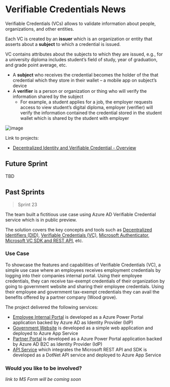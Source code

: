 # Verifiable Credentials News

Verifiable Credentials (VCs) allows to validate information about people, organizations, and other entities.

Each VC is created by an **issuer** which is an organization or entity that asserts about a **subject** to which a credential is issued.

VC contains attributes about the subjects to which they are issued, e.g., for a university diploma includes student’s field of study, year of graduation, and grade point average, etc.

  * A **subject** who receives the credential becomes the holder of the that credential which they store in their wallet – a mobile app on subject’s device
  * A **verifier** is a person or organization or thing who will verify the information shared by the subject
    * For example, a student applies for a job, the employer requests access to view student’s digital diploma, employer (verifier) will verify the information contained the credential stored in the student wallet which is shared by the student with employer

![image](https://user-images.githubusercontent.com/26188338/121603491-153f0c00-ca06-11eb-9c83-abf1f4f9d917.png)

Link to projects: 

- [Decentralized Identity and Verifiable Credential - Overview](https://github.com/microsoft/Decentralized-Identity-and-Verifiable-Credentials)

## Future Sprint

TBD

## Past Sprints

> Sprint 23

The team built a fictitious use case using Azure AD Verifiable Credential service which is in public preview.

The solution covers the key concepts and tools such as [Decentralized Identifiers (DID)](https://www.w3.org/TR/did-core/), [Verifiable Credentials (VC)](https://www.w3.org/TR/vc-data-model/), [Microsoft Authenticator](https://www.microsoft.com/en-us/account/authenticator), [Microsoft VC SDK and REST API](https://github.com/microsoft/VerifiableCredentials-Verification-SDK-Typescript), etc.

### Use Case

To showcase the features and capabilities of Verifiable Credentials (VC), a simple use case where an employees receives employment credentials by logging into their companies internal portal. Using their employee credentials, they can receive tax-exempt credentials of their organization by going to government website and sharing their employee credentials. Using their employee and government tax-exempt credentials they can avail the benefits offered by a partner company (Wood grove).

The project delivered the following services:

*	[Employee Internal Portal](https://duwamish.powerappsportals.com/) is developed as a Azure Power Portal application backed by Azure AD as Identity Provider (IdP)
*	[Government Website](https://vcdemogovtapp.azurewebsites.net/) is developed as a simple web application and deployed to Azure App Service
*	[Partner Portal](https://woodgrovevc.powerappsportals.com/) is developed as a Azure Power Portal application backed by Azure AD B2C as Identity Provider (IdP)
*	[API Service](https://verifiablecredentialapi.azurewebsites.net/swagger/v1/swagger.json) which integrates the Microsoft REST API and SDK is developed as a DotNet API service and deployed to Azure App Service






### Would you like to be involved?
*link to MS Form will be coming soon*
